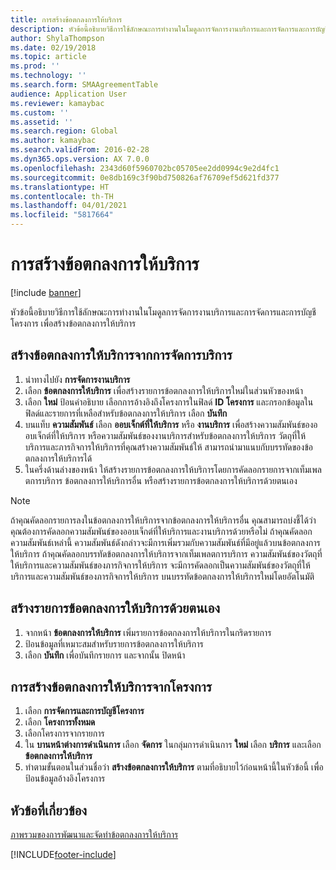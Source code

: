 ```yaml
---
title: การสร้างข้อตกลงการให้บริการ
description: หัวข้อนี้อธิบายวิธีการใช้ลักษณะการทำงานในโมดูลการจัดการงานบริการและการจัดการและการบัญชีโครงการ เพื่อสร้างข้อตกลงการให้บริการ
author: ShylaThompson
ms.date: 02/19/2018
ms.topic: article
ms.prod: ''
ms.technology: ''
ms.search.form: SMAAgreementTable
audience: Application User
ms.reviewer: kamaybac
ms.custom: ''
ms.assetid: ''
ms.search.region: Global
ms.author: kamaybac
ms.search.validFrom: 2016-02-28
ms.dyn365.ops.version: AX 7.0.0
ms.openlocfilehash: 2343d60f5960702bc05705ee2dd0994c9e2d4fc1
ms.sourcegitcommit: 0e8db169c3f90bd750826af76709ef5d621fd377
ms.translationtype: HT
ms.contentlocale: th-TH
ms.lasthandoff: 04/01/2021
ms.locfileid: "5817664"
---
```

# <a name="create-service-agreements"></a>การสร้างข้อตกลงการให้บริการ

[!include [banner](../includes/banner.md)]

หัวข้อนี้อธิบายวิธีการใช้ลักษณะการทำงานในโมดูลการจัดการงานบริการและการจัดการและการบัญชีโครงการ เพื่อสร้างข้อตกลงการให้บริการ

## <a name="create-a-service-agreement-from-service-management"></a>สร้างข้อตกลงการให้บริการจากการจัดการบริการ

1. นำทางไปยัง **การจัดการงานบริการ**
2. เลือก **ข้อตกลงการให้บริการ** เพื่อสร้างรายการข้อตกลงการให้บริการใหม่ในส่วนหัวของหน้า 
3. เลือก **ใหม่** ป้อนคำอธิบาย เลือกการอ้างอิงถึงโครงการในฟิลด์ **ID โครงการ** และกรอกข้อมูลในฟิลด์และรายการที่เหลือสำหรับข้อตกลงการให้บริการ เลือก **บันทึก**
4. บนแท็บ **ความสัมพันธ์** เลือก **ออบเจ็กต์ที่ให้บริการ** หรือ **งานบริการ** เพื่อสร้างความสัมพันธ์ของออบเจ็กต์ที่ให้บริการ หรือความสัมพันธ์ของงานบริการสำหรับข้อตกลงการให้บริการ วัตถุที่ให้บริการและภารกิจการให้บริการที่คุณสร้างความสัมพันธ์ให้ สามารถนำมาแนบกับบรรทัดของข้อตกลงการให้บริการได้
5. ในครึ่งด้านล่างของหน้า ให้สร้างรายการข้อตกลงการให้บริการโดยการคัดลอกรายการจากเท็มเพลตการบริการ ข้อตกลงการให้บริการอื่น หรือสร้างรายการข้อตกลงการให้บริการด้วยตนเอง

> [!NOTE]
> ถ้าคุณคัดลอกรายการลงในข้อตกลงการให้บริการจากข้อตกลงการให้บริการอื่น คุณสามารถบ่งชี้ได้ว่าคุณต้องการคัดลอกความสัมพันธ์ของออบเจ็กต์ที่ให้บริการและงานบริการด้วยหรือไม่ ถ้าคุณคัดลอกความสัมพันธ์เหล่านี้ ความสัมพันธ์ดังกล่าวจะมีการเพิ่มรวมกับความสัมพันธ์ที่มีอยู่แล้วบนข้อตกลงการให้บริการ ถ้าคุณคัดลอกบรรทัดข้อตกลงการให้บริการจากเท็มเพลตการบริการ ความสัมพันธ์ของวัตถุที่ให้บริการและความสัมพันธ์ของภารกิจการให้บริการ จะมีการคัดลอกเป็นความสัมพันธ์ของวัตถุที่ให้บริการและความสัมพันธ์ของภารกิจการให้บริการ บนบรรทัดข้อตกลงการให้บริการใหม่โดยอัตโนมัติ

## <a name="create-service-agreement-lines-manually"></a>สร้างรายการข้อตกลงการให้บริการด้วยตนเอง

1. จากหน้า **ข้อตกลงการให้บริการ** เพิ่มรายการข้อตกลงการให้บริการในกริดรายการ 
2. ป้อนข้อมูลที่เหมาะสมสำหรับรายการข้อตกลงการให้บริการ 
3. เลือก **บันทึก** เพื่อบันทึกรายการ และจากนั้น ปิดหน้า

## <a name="create-a-service-agreement-from-project"></a>การสร้างข้อตกลงการให้บริการจากโครงการ

1. เลือก **การจัดการและการบัญชีโครงการ**
2. เลือก **โครงการทั้งหมด**
3. เลือกโครงการจากรายการ
4. ใน **บานหน้าต่างการดำเนินการ** เลือก **จัดการ** ในกลุ่มการดำเนินการ **ใหม่** เลือก **บริการ** และเลือก **ข้อตกลงการให้บริการ**
5. ทำตามขั้นตอนในส่วนชื่อว่า **สร้างข้อตกลงการให้บริการ** ตามที่อธิบายไว้ก่อนหน้านี้ในหัวข้อนี้ เพื่อป้อนข้อมูลอ้างอิงโครงการ


## <a name="related-topics"></a>หัวข้อที่เกี่ยวข้อง

[ภาพรวมของการพัฒนาและจัดทำข้อตกลงการให้บริการ](service-agreements.md)




[!INCLUDE[footer-include](../../includes/footer-banner.md)]